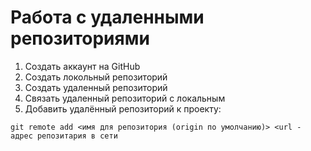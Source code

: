 # Работа с удаленными репозиториями
1. Создать аккаунт на GitHub
2. Создать локольный репозиторий
3. Создать удаленный репозиторий
4. Связать удаленный репозиторий с локальным
5. Добавить удалённый репозиторий к проекту:
```
git remote add <имя для репозитория (origin по умолчанию)> <url - адрес репозитария в сети 
```
